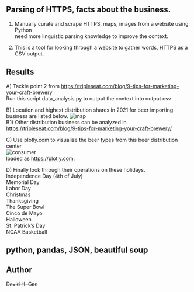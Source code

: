 ## Parsing of HTTPS, facts about the business.

1. Manually curate and scrape HTTPS, maps, images from a website using Python <br>
   need more linguistic parsing knowledge to improve the context.

2. This is a tool for looking through a website to gather words, HTTPS as a CSV output. 

## Results
A) Tackle point 2 from  https://tripleseat.com/blog/9-tips-for-marketing-your-craft-brewery <br>
Run this script data_analysis.py to output the context into output.csv <br>

B) Location and highest distribution shares in 2021 for beer importing business are listed below.
![map](https://github.com/ddgae2/web_scrape/blob/branch3/beer_distrubtion.png) <br>
B1) Other distribution business can be analyzed in https://tripleseat.com/blog/9-tips-for-marketing-your-craft-brewery/

C) Use plotly.com to visualize the beer types from this beer distribution center <br>
![consumer](https://github.com/ddgae2/web_scrape/blob/branch3/consumer.png) <br>
loaded as https://plotly.com. <br>

D) Finally look through their operations on these holidays. <br>
		Independence Day (4th of July) <br>
		Memorial Day <br>
		Labor Day  <br>
		Christmas <br>
		Thanksgiving <br>
		The Super Bowl <br>
		Cinco de Mayo <br>
		Halloween <br> 
		St. Patrick’s Day <br>
		NCAA Basketball <br>

## python, pandas, JSON, beautiful soup

## Author
<strike>David H. Gae</strike>

